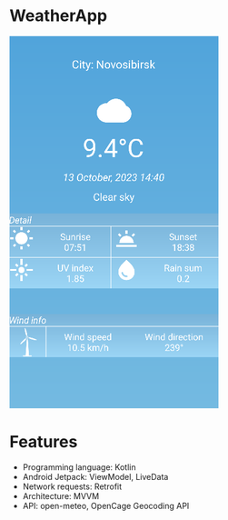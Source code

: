 # WeatherApp
![Main screen](https://github.com/Valerii09/WeatherApp/blob/master/screenshots/Screenshot1.png)
# Features
+ Programming language: Kotlin
+ Android Jetpack: ViewModel, LiveData
+ Network requests: Retrofit
+ Architecture: MVVM 
+ API: open-meteo, OpenCage Geocoding API
